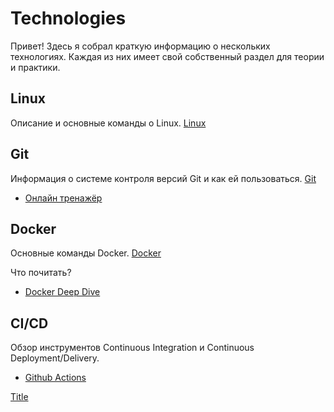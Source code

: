 # Technologies

Привет! Здесь я собрал краткую информацию о нескольких технологиях. Каждая из них имеет свой собственный раздел для теории и практики.

## Linux

Описание и основные команды о Linux. [Linux](Linux/README.md)

## Git

Информация о системе контроля версий Git и как ей пользоваться. [Git](Git/README.md)

- [Онлайн тренажёр](https://learngitbranching.js.org/)

## Docker

Основные команды Docker. [Docker](Docker/README.md)

Что почитать?
- [Docker Deep Dive](Books/Docker%20Deep%20Dive.pdf)

## CI/CD

Обзор инструментов Continuous Integration и Continuous Deployment/Delivery. 
- [Github Actions](CI_CD/Github_actions/README.md)




[Title](../devops_roadmap.pdf)